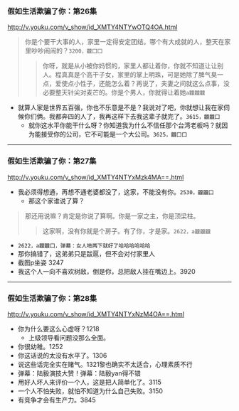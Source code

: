 ### 假如生活欺骗了你：第26集
http://v.youku.com/v_show/id_XMTY4NTYwOTQ4OA.html
>你是个要干大事的人，家里一定得安定团结。哪个有大成就的人，整天在家里吵吵闹闹的？`3200，龖囗囗`
>>你呀，就是从小被你妈惯的，家里人都让着你，你就不知道让让别人。程真真是个高干子女，家里的掌上明珠，可是她除了脾气臭一点，爱使点小性子，还能怎么着？再说了，夫妻之间就这么点事，没必要整天针尖对麦芒的。你是个男人，你就得让着她`a龖龖龖`
- 就算人家是世界五百强，你也不乐意是不是？我说对了吧，你就想让我在家伺候你们俩。我都奔四的人了，我再这样下去我这辈子就完了。`3615，龖龖囗`
  - 就你这水平你能干什么呀？你知道我为什么不信任那个台湾老板吗？就因为能接受你的公司，它不可能是一个大公司。`3625，龖囗囗`
---
### 假如生活欺骗了你：第27集
http://v.youku.com/v_show/id_XMTY4NTYxMzk4MA==.html
- 我必须得想通，再想不通老婆都没了，这家，不能没有你。`2530，龖龖囗`
  - 那这个家谁说了算？
>那还用说嘛？肯定是你说了算啊。你是一家之主，你是顶梁柱。
>>这家啊，没有你就是个房子。有了你，才是家。`2622，a龖龖龖`
- `2622，a龖龖囗，弹幕：女人啪两下就好了哈哈哈哈哈哈`
- 那你搞错了，这弟弟只是跋扈，但不会对付家里人
- 截图p坐姿 3247
- 我这个人一向不喜欢树敌，倒是你，总把敌人挂在嘴边上。3920
---
### 假如生活欺骗了你：第28集
http://v.youku.com/v_show/id_XMTY4NTYxNzM4OA==.html
- 你为什么要这么心虚呀？1218
  - 上级领导看问题没那么全面。
- 你很幼稚。1252
- 你这话说的太没有水平了。1306
- 说这些话完全实在赌气。1321黎也确实不太适合，心理素质不行
- 弹幕：陆毅演技大赞！弹幕：陆毅yan得不错
- 用好人坏人来评价一个人，这是把人简单化了。3115
- 一个人不怕失败，就怕不知道为什么自己失败。3150
- 有竞争才会有生产力。3845